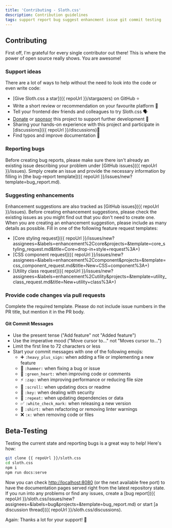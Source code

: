 ```yaml
---
title: 'Contributing - Sloth.css'
description: Contribution guidelines
tags: support report bug suggest enhancment issue git commit testing
---
```


## Contributing

First off, I'm grateful for every single contributor out there! This is where the power of open source really shows. You are awesome!
  
### Support ideas

There are a lot of ways to help without the need to look into the code or even write code:

- [Give Sloth.css a star]({{ repoUrl }}/stargazers) on GitHub ⭐
- Write a short review or recommendation on your favourite platform 📣
- Tell your frontend dev friends and colleagues to try Sloth.css 🗣️
- [Donate](https://paypal.me/devmount) or [sponsor](https://github.com/sponsors/devmount) this project to support further development 💸
- Sharing your hands-on experience with this project and participate in [discussions]({{ repoUrl }}/discussions)💬
- Find typos and improve documentation 📜

### Reporting bugs

Before creating bug reports, please make sure there isn't already an existing issue describing your problem under [GitHub issues]({{ repoUrl }}/issues). Simply create an issue and provide the necessary information by filling in [the bug-report template]({{ repoUrl }}/issues/new?template=bug_report.md).

### Suggesting enhancements

Enhancement suggestions are also tracked as [GitHub issues]({{ repoUrl }}/issues). Before creating enhancement suggestions, please check the existing issues as you might find out that you don't need to create one. When you are creating an enhancement suggestion, please include as many details as possible. Fill in one of the following feature request templates:

- [Core styling request]({{ repoUrl }}/issues/new?assignees=&labels=enhancement%2Ccore&projects=&template=core_styling_request.md&title=Core+drop-in+style+request%3A+)
- [CSS component request]({{ repoUrl }}/issues/new?assignees=&labels=enhancement%2Ccomponent&projects=&template=css_component_request.md&title=New+CSS+component%3A+)
- [Utility class request]({{ repoUrl }}/issues/new?assignees=&labels=enhancement%2Cutility&projects=&template=utility_class_request.md&title=New+utility+class%3A+)

### Provide code changes via pull requests

Complete the required template. Please do not include issue numbers in the PR title, but mention it in the PR body.

#### Git Commit Messages

- Use the present tense ("Add feature" not "Added feature")
- Use the imperative mood ("Move cursor to..." not "Moves cursor to...")
- Limit the first line to 72 characters or less
- Start your commit messages with one of the following emojis:
  - ➕ `:heavy_plus_sign:` when adding a file or implementing a new feature
  - 🔨 `:hammer:` when fixing a bug or issue
  - 💚 `:green_heart:` when improving code or comments
  - ⚡ `:zap:` when improving performance or reducing file size
  - 📜 `:scroll:` when updating docs or readme
  - 🔑 `:key:` when dealing with security
  - 🔁 `:repeat:` when updating dependencies or data
  - ✅ `:white_check_mark:` when releasing a new version
  - 👕 `:shirt:` when refactoring or removing linter warnings
  - ❌ `:x:` when removing code or files

## Beta-Testing

Testing the current state and reporting bugs is a great way to help! Here's how:

```bash
git clone {{ repoUrl }}/sloth.css
cd sloth.css
npm i
npm run docs:serve
```

Now you can check <http://localhost:8080> (or the next available free port) to have the documentation pages served right from the latest repository state. If you run into any problems or find any issues, create a [bug report]({{ repoUrl }}/sloth.css/issues/new?assignees=&labels=bug&projects=&template=bug_report.md) or start [a discussion thread]({{ repoUrl }}/sloth.css/discussions).

Again: Thanks a lot for your support! 🧡
